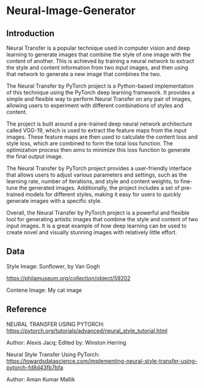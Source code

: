 # Neural-Image-Generator

## Introduction
Neural Transfer is a popular technique used in computer vision and deep learning to generate images that combine the style of one image with the content of another. This is achieved by training a neural network to extract the style and content information from two input images, and then using that network to generate a new image that combines the two.

The Neural Transfer by PyTorch project is a Python-based implementation of this technique using the PyTorch deep learning framework. It provides a simple and flexible way to perform Neural Transfer on any pair of images, allowing users to experiment with different combinations of styles and content.

The project is built around a pre-trained deep neural network architecture called VGG-19, which is used to extract the feature maps from the input images. These feature maps are then used to calculate the content loss and style loss, which are combined to form the total loss function. The optimization process then aims to minimize this loss function to generate the final output image.

The Neural Transfer by PyTorch project provides a user-friendly interface that allows users to adjust various parameters and settings, such as the learning rate, number of iterations, and style and content weights, to fine-tune the generated images. Additionally, the project includes a set of pre-trained models for different styles, making it easy for users to quickly generate images with a specific style.

Overall, the Neural Transfer by PyTorch project is a powerful and flexible tool for generating artistic images that combine the style and content of two input images. It is a great example of how deep learning can be used to create novel and visually stunning images with relatively little effort.

## Data
Style Image: Sunflower, by Van Gogh

https://philamuseum.org/collection/object/59202

Contene Image: My cat image

## Reference
NEURAL TRANSFER USING PYTORCH: https://pytorch.org/tutorials/advanced/neural_style_tutorial.html

Author: Alexis Jacq; Edited by: Winston Herring


Neural Style Transfer Using PyTorch: https://towardsdatascience.com/implementing-neural-style-transfer-using-pytorch-fd8d43fb7bfa

Author: Aman Kumar Mallik
